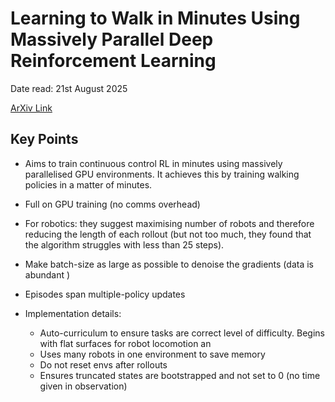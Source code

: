# Learning to Walk in Minutes Using Massively Parallel Deep Reinforcement Learning

Date read: 21st August 2025

[ArXiv Link](https://arxiv.org/pdf/2109.11978)

## Key Points
* Aims to train continuous control RL in minutes using massively parallelised GPU environments. It achieves this by training 
walking policies in a matter of minutes.
* Full on GPU training (no comms overhead)
* For robotics: they suggest maximising number of robots and therefore reducing the length of each rollout (but not too much, they found that
the algorithm struggles with less than 25 steps).
* Make batch-size as large as possible to denoise the gradients (data is abundant )
* Episodes span multiple-policy updates

* Implementation details:
  * Auto-curriculum to ensure tasks are correct level of difficulty. Begins with flat surfaces for robot locomotion an
  * Uses many robots in one environment to save memory
  * Do not reset envs after rollouts
  * Ensures truncated states are bootstrapped and not set to 0 (no time given in observation)